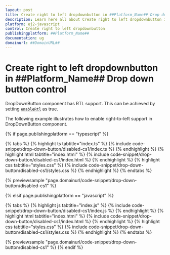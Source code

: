 ```yaml
---
layout: post
title: Create right to left dropdownbutton in ##Platform_Name## Drop down button control | Syncfusion
description: Learn here all about Create right to left dropdownbutton in Syncfusion ##Platform_Name## Drop down button control of Syncfusion Essential JS 2 and more.
platform: ej2-javascript
control: Create right to left dropdownbutton 
publishingplatform: ##Platform_Name##
documentation: ug
domainurl: ##DomainURL##
---
```


# Create right to left dropdownbutton in ##Platform_Name## Drop down button control

DropDownButton component has RTL support. This can be achieved by setting [`enableRtl`](../../api/drop-down-button/#enablertl) as true.

The following example illustrates how to enable right-to-left support in DropDownButton component.

{% if page.publishingplatform == "typescript" %}

 {% tabs %}
{% highlight ts tabtitle="index.ts" %}
{% include code-snippet/drop-down-button/disabled-cs1/index.ts %}
{% endhighlight %}
{% highlight html tabtitle="index.html" %}
{% include code-snippet/drop-down-button/disabled-cs1/index.html %}
{% endhighlight %}
{% highlight css tabtitle="styles.css" %}
{% include code-snippet/drop-down-button/disabled-cs1/styles.css %}
{% endhighlight %}
{% endtabs %}
        
{% previewsample "page.domainurl/code-snippet/drop-down-button/disabled-cs1" %}

{% elsif page.publishingplatform == "javascript" %}

{% tabs %}
{% highlight js tabtitle="index.js" %}
{% include code-snippet/drop-down-button/disabled-cs1/index.js %}
{% endhighlight %}
{% highlight html tabtitle="index.html" %}
{% include code-snippet/drop-down-button/disabled-cs1/index.html %}
{% endhighlight %}
{% highlight css tabtitle="styles.css" %}
{% include code-snippet/drop-down-button/disabled-cs1/styles.css %}
{% endhighlight %}
{% endtabs %}

{% previewsample "page.domainurl/code-snippet/drop-down-button/disabled-cs1" %}
{% endif %}